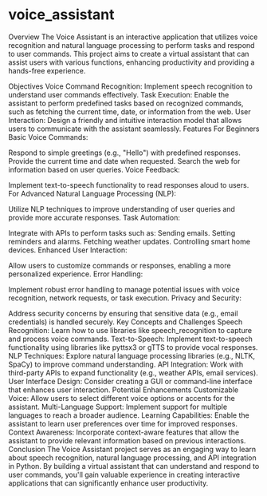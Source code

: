 # voice_assistant
Overview
The Voice Assistant is an interactive application that utilizes voice recognition and natural language processing to perform tasks and respond to user commands. This project aims to create a virtual assistant that can assist users with various functions, enhancing productivity and providing a hands-free experience.

Objectives
Voice Command Recognition: Implement speech recognition to understand user commands effectively.
Task Execution: Enable the assistant to perform predefined tasks based on recognized commands, such as fetching the current time, date, or information from the web.
User Interaction: Design a friendly and intuitive interaction model that allows users to communicate with the assistant seamlessly.
Features
For Beginners
Basic Voice Commands:

Respond to simple greetings (e.g., "Hello") with predefined responses.
Provide the current time and date when requested.
Search the web for information based on user queries.
Voice Feedback:

Implement text-to-speech functionality to read responses aloud to users.
For Advanced
Natural Language Processing (NLP):

Utilize NLP techniques to improve understanding of user queries and provide more accurate responses.
Task Automation:

Integrate with APIs to perform tasks such as:
Sending emails.
Setting reminders and alarms.
Fetching weather updates.
Controlling smart home devices.
Enhanced User Interaction:

Allow users to customize commands or responses, enabling a more personalized experience.
Error Handling:

Implement robust error handling to manage potential issues with voice recognition, network requests, or task execution.
Privacy and Security:

Address security concerns by ensuring that sensitive data (e.g., email credentials) is handled securely.
Key Concepts and Challenges
Speech Recognition: Learn how to use libraries like speech_recognition to capture and process voice commands.
Text-to-Speech: Implement text-to-speech functionality using libraries like pyttsx3 or gTTS to provide vocal responses.
NLP Techniques: Explore natural language processing libraries (e.g., NLTK, SpaCy) to improve command understanding.
API Integration: Work with third-party APIs to expand functionality (e.g., weather APIs, email services).
User Interface Design: Consider creating a GUI or command-line interface that enhances user interaction.
Potential Enhancements
Customizable Voice: Allow users to select different voice options or accents for the assistant.
Multi-Language Support: Implement support for multiple languages to reach a broader audience.
Learning Capabilities: Enable the assistant to learn user preferences over time for improved responses.
Context Awareness: Incorporate context-aware features that allow the assistant to provide relevant information based on previous interactions.
Conclusion
The Voice Assistant project serves as an engaging way to learn about speech recognition, natural language processing, and API integration in Python. By building a virtual assistant that can understand and respond to user commands, you'll gain valuable experience in creating interactive applications that can significantly enhance user productivity.
